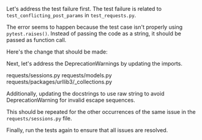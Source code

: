 Let's address the test failure first. The test failure is related to `test_conflicting_post_params` in `test_requests.py`.

The error seems to happen because the test case isn't properly using `pytest.raises()`. Instead of passing the code as a string, it should be passed as function call.

Here's the change that should be made:



Next, let's address the DeprecationWarnings by updating the imports.

<change>
<file change-number-for-this-file="2">requests/sessions.py</file>
<original line-count="10" no-ellipsis="true"><![CDATA[
import os
from collections import Mapping
]]></original>
<modified no-ellipsis="true"><![CDATA[
import os
from collections.abc import Mapping
]]></modified>
</change>

<change>
<file change-number-for-this-file="3">requests/models.py</file>
<original line-count="2" no-ellipsis="true"><![CDATA[
if isinstance(hook, collections.Callable):
]]></original>
<modified no-ellipsis="true"><![CDATA[
if isinstance(hook, collections.abc.Callable):
]]></modified>
</change>

<change>
<file change-number-for-this-file="4">requests/packages/urllib3/_collections.py</file>
<original line-count="2" no-ellipsis="true"><![CDATA[
from collections import MutableMapping
]]></original>
<modified no-ellipsis="true"><![CDATA[
from collections.abc import MutableMapping
]]></modified>
</change>

Additionally, updating the docstrings to use raw string to avoid DeprecationWarning for invalid escape sequences.

<change>
<file change-number-for-this-file="5" requests/sessions.py</file>
<original line-count="10" no-ellipsis="true"><![CDATA[
    """Sends a GET request. Returns :class:`Response` object.
    :param url: URL for the new :class:`Request` object.
    :param \*\*kwargs: Optional arguments that ``request`` takes.
    """
]]></original>
<modified no-ellipsis="true"><![CDATA[
    r"""Sends a GET request. Returns :class:`Response` object.
    :param url: URL for the new :class:`Request` object.
    :param \\*\\*kwargs: Optional arguments that ``request`` takes.
    """
]]></modified>
</change>

This should be repeated for the other occurrences of the same issue in the `requests/sessions.py` file.

Finally, run the tests again to ensure that all issues are resolved.